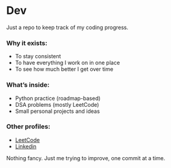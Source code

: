 # Dev

Just a repo to keep track of my coding progress.

### Why it exists:
- To stay consistent
- To have everything I work on in one place
- To see how much better I get over time

### What’s inside:
- Python practice (roadmap-based)
- DSA problems (mostly LeetCode)
- Small personal projects and ideas

### Other profiles:
- [LeetCode](https://leetcode.com/Mathir14/)
- [Linkedin](https://linkedin.com/in/mathir-vishnu-m-217623289/)

Nothing fancy. Just me trying to improve, one commit at a time.

